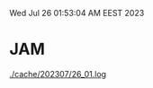 Wed Jul 26 01:53:04 AM EEST 2023
# JAM
<a href='./cache/202307/26_01.log'>./cache/202307/26_01.log</a>
